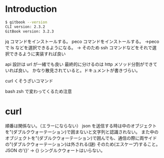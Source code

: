 # Introduction

```sh
$ gitbook --version
CLI version: 2.3.2
GitBook version: 3.2.3
```

jq コマンドをインストールする。
peco コマンドをインストールする。
→peco で ls などを選択できるようになる。
→ そのため ssh コマンドなどをそれで選択できるように実装すれば良い

api 設計は url が一緒でも良い
最終的に分けるのは http メソッド分割ができていれば良い。
かなり散見されていると。ドキュメントが書きづらい。

curl くそうざいコマンド

bash
zsh
で変わってくるため注意

# curl

順番は関係ない。（エラーにならない）
json を送信する時は中のオブジェクトを"(ダブルクウォーテーション)で囲まないと文字列と認識されない。
また中のオブジェクトを"(ダブルクウォーテーション)で囲んでも、通信の際に両サイドの"(ダブルクウォーテーション)は外される(謎)
そのため\(エスケープ)すること。
JSON の'{}' → {} シングルクウォートはいらない。
